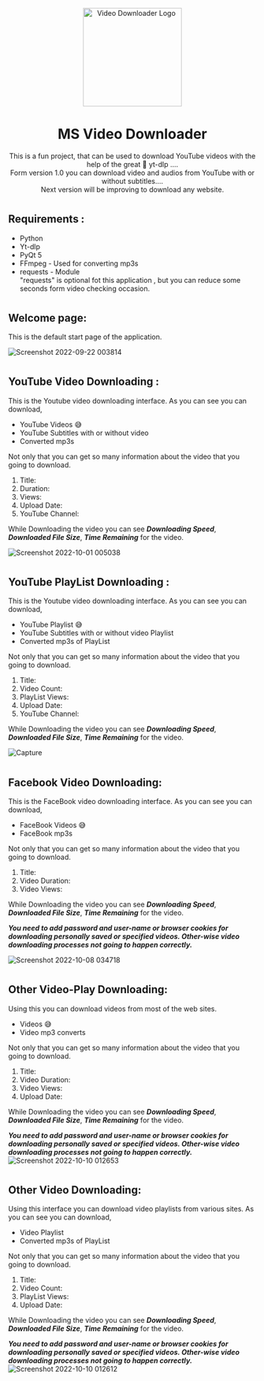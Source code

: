 
<p align="center">
    <img width="200" src="https://user-images.githubusercontent.com/71941117/193905914-4e4942e0-3ba7-471b-a100-e45481650623.png" alt="Video Downloader Logo">
</p>

<h1 align="center">
 MS Video Downloader
</h1>

<p align="center">
This is a fun project, that can be used to download YouTube videos with the help of the great 👑 yt-dlp ....</br>
Form version 1.0 you can download video and audios from YouTube with or without subtitles....</br>
Next version will be improving to download any website.</br>
</p>

#

## Requirements :
* Python
* Yt-dlp
* PyQt 5
* FFmpeg - Used for converting mp3s
* requests - Module </br>
"requests" is optional fot this application , but you can reduce some seconds form video checking occasion.


#
## Welcome page:
This is the default start page of the application. </br>

![Screenshot 2022-09-22 003814](https://user-images.githubusercontent.com/71941117/191589864-d9a9bf9b-282d-4f6b-b8a9-c7a5fd103c5f.jpg)

#
## YouTube Video Downloading :
This is the Youtube video downloading  interface.
As you can see you can download,
* YouTube Videos 😅
* YouTube Subtitles with or without video
* Converted mp3s 

Not only that you can get so many information about the video that you going to download. 
1. Title:
2. Duration:
3. Views:
4. Upload Date:
5. YouTube Channel:

While Downloading the video you can see **_Downloading Speed_**, **_Downloaded File Size_**, **_Time Remaining_** for the video.

![Screenshot 2022-10-01 005038](https://user-images.githubusercontent.com/71941117/193341871-ed1453a3-4cdf-4977-b711-3907bff4a92a.jpg)

#
## YouTube PlayList Downloading :
This is the Youtube video downloading  interface.
As you can see you can download,
* YouTube Playlist 😅
* YouTube Subtitles with or without video Playlist 
* Converted mp3s of PlayList 

Not only that you can get so many information about the video that you going to download. 
1. Title:
2. Video Count:
3. PlayList Views:
4. Upload Date:
5. YouTube Channel:

While Downloading the video you can see **_Downloading Speed_**, **_Downloaded File Size_**, **_Time Remaining_** for the video.

![Capture](https://user-images.githubusercontent.com/71941117/193472688-6f114a53-c794-429b-b5ca-e734c9cef42e.JPG)

#
## Facebook Video Downloading:
This is the FaceBook video downloading interface.
As you can see you can download,
* FaceBook Videos 😅
* FaceBook mp3s 

Not only that you can get so many information about the video that you going to download. 
1. Title:
2. Video Duration:
3. Video Views:


While Downloading the video you can see **_Downloading Speed_**, **_Downloaded File Size_**, **_Time Remaining_** for the video.

**_You need to add password and user-name or browser cookies for downloading personally saved or specified videos. Other-wise video downloading processes not going to happen correctly._**


![Screenshot 2022-10-08 034718](https://user-images.githubusercontent.com/71941117/194670239-3ed1b4c7-4a0e-4881-877b-d874d9b03982.jpg)

#
## Other Video-Play Downloading:
Using this you can download videos from most of the web sites.
* Videos 😅
* Video mp3 converts 

Not only that you can get so many information about the video that you going to download. 
1. Title:
2. Video Duration:
3. Video Views:
4. Upload Date:

While Downloading the video you can see **_Downloading Speed_**, **_Downloaded File Size_**, **_Time Remaining_** for the video.

**_You need to add password and user-name or browser cookies for downloading personally saved or specified videos. Other-wise video downloading processes not going to happen correctly._**
![Screenshot 2022-10-10 012653](https://user-images.githubusercontent.com/71941117/194776932-ae003d83-f19b-4802-b372-5e605b83251c.jpg)



#
## Other Video Downloading:
Using this interface you can download video playlists from various sites.
As you can see you can download,
* Video Playlist
* Converted mp3s of PlayList 

Not only that you can get so many information about the video that you going to download. 
1. Title:
2. Video Count:
3. PlayList Views:
4. Upload Date:

While Downloading the video you can see **_Downloading Speed_**, **_Downloaded File Size_**, **_Time Remaining_** for the video.

**_You need to add password and user-name or browser cookies for downloading personally saved or specified videos. Other-wise video downloading processes not going to happen correctly._**
![Screenshot 2022-10-10 012612](https://user-images.githubusercontent.com/71941117/194776929-63008fd0-a42c-4b79-93de-15e66d111f28.jpg)
